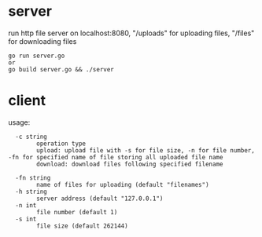# server
run http file server on localhost:8080, "/uploads" for uploading files, "/files" for downloading files
````
go run server.go
or
go build server.go && ./server
````

# client
usage:
````
  -c string
        operation type
        upload: upload file with -s for file size, -n for file number, -fn for specified name of file storing all uploaded file name
        download: download files following specified filename
    
  -fn string
        name of files for uploading (default "filenames")
  -h string
        server address (default "127.0.0.1")
  -n int
        file number (default 1)
  -s int
        file size (default 262144)
````
